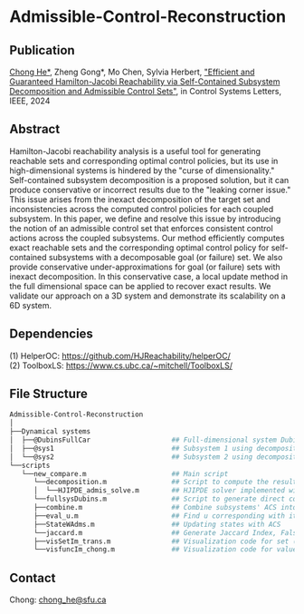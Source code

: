 # Admissible-Control-Reconstruction
## Publication
[Chong He*](https://chongspace123.github.io/), Zheng Gong*, Mo Chen, Sylvia Herbert, ["Efficient and Guaranteed Hamilton-Jacobi Reachability via Self-Contained Subsystem Decomposition and Admissible Control Sets"](https://ieeexplore.ieee.org/document/10365682), in Control Systems Letters, IEEE, 2024
## Abstract
Hamilton-Jacobi reachability analysis is a useful tool for generating reachable sets and corresponding optimal control policies, but its use in high-dimensional systems is hindered by the "curse of dimensionality." Self-contained subsystem decomposition is a proposed solution, but it can produce conservative or incorrect results due to the "leaking corner issue." This issue arises from the inexact decomposition of the target set and inconsistencies across the computed control policies for each coupled subsystem. In this paper, we define and resolve this issue by introducing the notion of an admissible control set that enforces consistent control actions across the coupled subsystems. Our method efficiently computes exact reachable sets and the corresponding optimal control policy for self-contained subsystems with a decomposable goal (or failure) set. We also provide conservative under-approximations for goal (or failure) sets with inexact decomposition. In this conservative case, a local update method in the full dimensional space can be applied to recover exact results. We validate our approach on a 3D system and demonstrate its scalability on a 6D system.
## Dependencies
(1) HelperOC: https://github.com/HJReachability/helperOC/ \
(2) ToolboxLS: https://www.cs.ubc.ca/~mitchell/ToolboxLS/
## File Structure
```bash
Admissible-Control-Reconstruction
│
├──Dynamical systems
│  ├──@DubinsFullCar                    ## Full-dimensional system Dubins Car: 3D
│  ├──@sys1                             ## Subsystem 1 using decomposition method: 2D
│  └──@sys2                             ## Subsystem 2 using decomposition method: 2D
└──scripts
   └──new_compare.m                     ## Main script
      └──decomposition.m                ## Script to compute the result based on decomposition: subBRS and subsystems' ACSs
      │  └──HJIPDE_admis_solve.m        ## HJIPDE solver implemented with ACS computation
      └──fullsysDubins.m                ## Script to generate direct computation from full-dimensional system for comparison
      ├──combine.m                      ## Combine subsystems' ACS into full-dimensional ACS
      ├──eval_u.m                       ## Find u corresponding with its state (modify from helperOC)
      ├──StateWAdms.m                   ## Updating states with ACS
      └──jaccard.m                      ## Generate Jaccard Index, False Include and False Exclude
      ├──visSetIm_trans.m               ## Visualization code for set (modify from helperOC)
      └──visfuncIm_chong.m              ## Visualization code for value function (modify from helperOC)
```
## Contact
Chong: chong_he@sfu.ca
